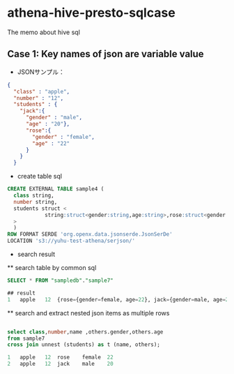 # athena-hive-presto-sqlcase
The memo about hive sql


## Case 1: Key names of json are variable value

* JSONサンプル：
```JSON
{
  "class" : "apple",
  "number" : "12",
  "students" : {
    "jack":{
      "gender" : "male",
      "age" : "20"},
      "rose":{
        "gender" : "female",
        "age" : "22"
      }
    }
  }
```

* create table sql

```sql
CREATE EXTERNAL TABLE sample4 (
  class string,
  number string,
  students struct <
            string:struct<gender:string,age:string>,rose:struct<gender:string,age:string>
  >
  )           
ROW FORMAT SERDE 'org.openx.data.jsonserde.JsonSerDe'
LOCATION 's3://yuhu-test-athena/serjson/'
```

* search result  

** search table by common sql  
```sql
SELECT * FROM "sampledb"."sample7"

## result
1	apple	12	{rose={gender=female, age=22}, jack={gender=male, age=20}}

```
** search and extract nested json items as multiple rows

```sql

select class,number,name ,others.gender,others.age
from sample7
cross join unnest (students) as t (name, others);

1	apple	12	rose	female	22
2	apple	12	jack	male	20

```
